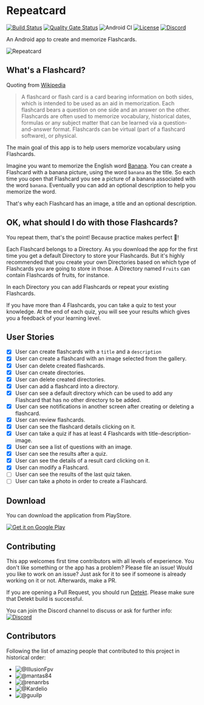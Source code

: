# Repeatcard

[![Build Status](https://app.bitrise.io/app/2e67b09ff5a7dfb0/status.svg?token=8CSJS-GL1kWluNrCI8WUXA&branch=development)](https://app.bitrise.io/app/2e67b09ff5a7dfb0)
[![Quality Gate Status](https://sonarcloud.io/api/project_badges/measure?project=Dement0_repeatcard&metric=alert_status)](https://sonarcloud.io/dashboard?id=Dement0_repeatcard)
![Android CI](https://github.com/Dement0/repeatcard/workflows/Android%20CI/badge.svg)
[![License](https://img.shields.io/github/license/dement0/repeatcard.svg)](LICENSE)
[![Discord](https://discord.com/api/guilds/765660376305500250/widget.png)](https://discord.gg/U4dYsfY)

An Android app to create and memorize Flashcards.

![Repeatcard](https://user-images.githubusercontent.com/33685811/95678688-85bf3000-0bce-11eb-95ed-22a83dc514a7.png)

## What's a Flashcard?

Quoting from [Wikipedia](https://en.wikipedia.org/wiki/Flashcard)
> A flashcard or flash card is a card bearing information on both sides, which is intended to be used as an aid in memorization. Each flashcard bears a question on one side and an answer on the other. Flashcards are often used to memorize vocabulary, historical dates, formulas or any subject matter that can be learned via a question-and-answer format. Flashcards can be virtual (part of a flashcard software), or physical.

The main goal of this app is to help users memorize vocabulary using Flashcards.

Imagine you want to memorize the English word [Banana](https://unsplash.com/photos/Kl3467edwsE). You can create a Flashcard with a banana picture, using the word `banana` as the title.
So each time you open that Flashcard you see a picture of a banana associated with the word `banana`.
Eventually you can add an optional description to help you memorize the word.

That's why each Flashcard has an image, a title and an optional description.

## OK, what should I do with those Flashcards?

You repeat them, that's the point! Because practice makes perfect :rocket:!

Each Flashcard belongs to a Directory. As you download the app for the first time you get a default Directory to store your Flashcards. But it's highly recommended that you create your own Directories based on which type of Flashcards you are going to store in those.
A Directory named `Fruits` can contain Flashcards of fruits, for instance.

In each Directory you can add Flashcards or repeat your existing Flashcards.  
 
If you have more than 4 Flashcards, you can take a quiz to test your knowledge. At the end of each quiz, you will see your results which gives you a feedback of your learning level.

## User Stories

- [x] User can create flashcards with a `title` and a `description`
- [x] User can create a flashcard with an image selected from the gallery.
- [x] User can delete created flashcards.
- [x] User can create directories.
- [x] User can delete created directories.
- [x] User can add a flashcard into a directory.
- [x] User can see a default directory which can be used to add any Flashcard that has no other directory to be added.
- [x] User can see notifications in another screen after creating or deleting a flashcard.
- [x] User can review flashcards.
- [x] User can see the flashcard details clicking on it.
- [x] User can take a quiz if has at least 4 Flashcards with title-description-image.
- [x] User can see a list of questions with an image.
- [x] User can see the results after a quiz.
- [x] User can see the details of a result card clicking on it.
- [x] User can modify a Flashcard.
- [ ] User can see the results of the last quiz taken.
- [ ] User can take a photo in order to create a Flashcard.

## Download

You can download the application from PlayStore.

<a href="https://play.google.com/store/apps/details?id=it.ilker.repeatcard"><img alt="Get it on Google Play" src="https://play.google.com/intl/en_us/badges/static/images/badges/en_badge_web_generic.png"/></a>

## Contributing

This app welcomes first time contributors with all levels of experience. 
You don't like something or the app has a problem? Please file an issue!
Would you like to work on an issue? Just ask for it to see if someone is already working on it or not. Afterwards, make a PR.

If you are opening a Pull Request, you should run [Detekt](https://detekt.github.io/detekt/cli.html). Please make sure that Detekt build is successful.

You can join the Discord channel to discuss or ask for further info: [![Discord](https://discord.com/api/guilds/765660376305500250/widget.png)](https://discord.gg/U4dYsfY)

## Contributors

Following the list of amazing people that contributed to this project in historical order:
- ![@IllusionFpv](https://github.com/IllusionFpv)
- ![@mantas84](https://github.com/mantas84)
- ![@renanrbs](https://github.com/renanrbs)
- ![@Kardelio](https://github.com/Kardelio)
- ![@guuilp](https://github.com/guuilp)
